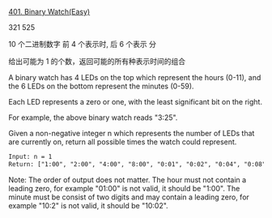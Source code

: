 [401. Binary Watch(Easy)](https://leetcode.com/problems/binary-watch/)

321 525

10 个二进制数字 前 4 个表示时, 后 6 个表示 分

给出可能为 1 的个数，返回可能的所有种表示时间的组合

A binary watch has 4 LEDs on the top which represent the hours (0-11), and the 6 LEDs on the bottom represent the
minutes (0-59).

Each LED represents a zero or one, with the least significant bit on the right.

For example, the above binary watch reads "3:25".

Given a non-negative integer n which represents the number of LEDs that are currently on, return all possible times the
watch could represent.

```html
Input: n = 1
Return: ["1:00", "2:00", "4:00", "8:00", "0:01", "0:02", "0:04", "0:08", "0:16", "0:32"]
```

Note:
The order of output does not matter. The hour must not contain a leading zero, for example "01:00" is not valid, it
should be "1:00". The minute must be consist of two digits and may contain a leading zero, for example "10:2" is not
valid, it should be "10:02".